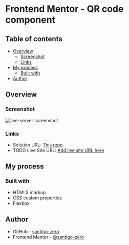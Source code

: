 # Frontend Mentor - QR code component

## Table of contents

- [Overview](#overview)
  - [Screenshot](#screenshot)
  - [Links](#links)
- [My process](#my-process)
  - [Built with](#built-with)
- [Author](#author)

## Overview
### Screenshot
![live-server screenshot](./qr-code-component.png "Screenshot of the browser,
showing the qr code component")

### Links
- Solution URL: [This repo](https://github.com/santigo-zero/frontend-mentor-qr-code-component)
- TODO Live Site URL: [Add live site URL here](https://your-live-site-url.com)

## My process

### Built with
- HTML5 markup
- CSS custom properties
- Flexbox

## Author
- GitHub - [santigo-zero](https://github.com/santigo-zero)
- Frontend Mentor - [@santigo-zero](https://www.frontendmentor.io/profile/santigo-zero)
